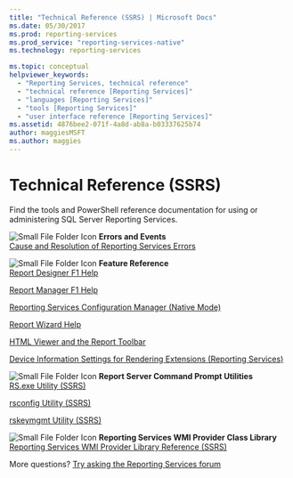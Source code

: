 ```yaml
---
title: "Technical Reference (SSRS) | Microsoft Docs"
ms.date: 05/30/2017
ms.prod: reporting-services
ms.prod_service: "reporting-services-native"
ms.technology: reporting-services

ms.topic: conceptual
helpviewer_keywords: 
  - "Reporting Services, technical reference"
  - "technical reference [Reporting Services]"
  - "languages [Reporting Services]"
  - "tools [Reporting Services]"
  - "user interface reference [Reporting Services]"
ms.assetid: 4876bee2-071f-4a8d-ab8a-b03337625b74
author: maggiesMSFT
ms.author: maggies
---
```


# Technical Reference (SSRS)

  Find the tools and PowerShell reference documentation for using or administering SQL Server Reporting Services.  
  
 ![Small File Folder Icon](../analysis-services/media/filefolder-small.png "Small File Folder Icon") **Errors and Events**  
 [Cause and Resolution of Reporting Services Errors](../reporting-services/troubleshooting/cause-and-resolution-of-reporting-services-errors.md)  
  
 ![Small File Folder Icon](../analysis-services/media/filefolder-small.png "Small File Folder Icon") **Feature Reference**  
 [Report Designer F1 Help](../reporting-services/tools/report-designer-f1-help.md)  
  
 [Report Manager F1 Help](https://msdn.microsoft.com/library/e0137273-85b8-45f0-83e5-38a50481768f)  
  
 [Reporting Services Configuration Manager &#40;Native Mode&#41;](../reporting-services/install-windows/reporting-services-configuration-manager-native-mode.md)  
  
 [Report Wizard Help](https://msdn.microsoft.com/library/68287bcf-f91a-429f-bb7c-48c029b041fa)  
  
 [HTML Viewer and the Report Toolbar](../reporting-services/html-viewer-and-the-report-toolbar.md)  
  
 [Device Information Settings for Rendering Extensions &#40;Reporting Services&#41;](../reporting-services/device-information-settings-for-rendering-extensions-reporting-services.md)  
  
 ![Small File Folder Icon](../analysis-services/media/filefolder-small.png "Small File Folder Icon") **Report Server Command Prompt Utilities**  
 [RS.exe Utility &#40;SSRS&#41;](../reporting-services/tools/rs-exe-utility-ssrs.md)  
  
 [rsconfig Utility &#40;SSRS&#41;](../reporting-services/tools/rsconfig-utility-ssrs.md)  
  
 [rskeymgmt Utility &#40;SSRS&#41;](../reporting-services/tools/rskeymgmt-utility-ssrs.md)  
  
 ![Small File Folder Icon](../analysis-services/media/filefolder-small.png "Small File Folder Icon") **Reporting Services WMI Provider Class Library**  
 [Reporting Services WMI Provider Library Reference &#40;SSRS&#41;](../reporting-services/wmi-provider-library-reference/reporting-services-wmi-provider-library-reference-ssrs.md)  

More questions? [Try asking the Reporting Services forum](https://go.microsoft.com/fwlink/?LinkId=620231)

